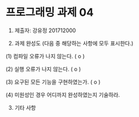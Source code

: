 ﻿# 프로그래밍 과제 04

1. 제출자:  강유정 201712000

2. 과제 완성도 (다음 중 해당하는 사항에 모두 표시한다.)

(1) 컴파일 오류가 나지 않는다. ( o   )

(2) 실행 오류가 나지 않는다. ( o   )

(3) 요구된 모든 기능을 구현하였는가. (  o   )

(4) 미원성인 경우 어디까지 완성하였는지 기술하라.

3. 기타 사항 
